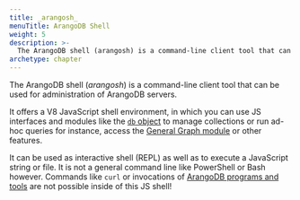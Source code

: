 ```yaml
---
title: _arangosh_
menuTitle: ArangoDB Shell
weight: 5
description: >-
  The ArangoDB shell (arangosh) is a command-line client tool that can be used for administration of ArangoDB servers
archetype: chapter
---
```

The ArangoDB shell (_arangosh_) is a command-line client tool that can be used
for administration of ArangoDB servers.

It offers a V8 JavaScript shell environment, in which you can use JS interfaces
and modules like the [`db` object](../../../develop/javascript-api/@arangodb/db-object.md) to
manage collections or run ad-hoc queries for instance, access the
[General Graph module](../../../graphs/general-graphs/_index.md) or other features.

It can be used as interactive shell (REPL) as well as to execute a JavaScript
string or file. It is not a general command line like PowerShell or Bash however.
Commands like `curl` or invocations of [ArangoDB programs and tools](../_index.md)
are not possible inside of this JS shell!
